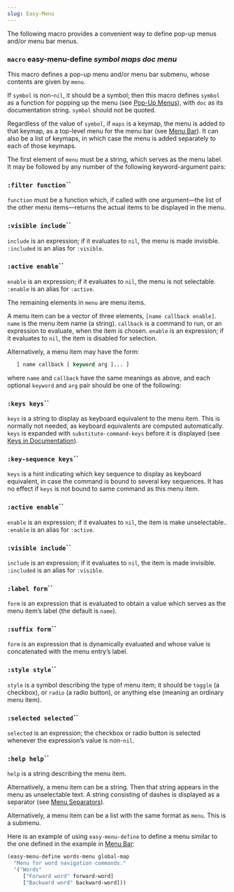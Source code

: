 ```yaml
---
slug: Easy-Menu
---
```


The following macro provides a convenient way to define pop-up menus and/or menu bar menus.

### <span className="tag macro">`macro`</span> **easy-menu-define** *symbol maps doc menu*

This macro defines a pop-up menu and/or menu bar submenu, whose contents are given by `menu`.

If `symbol` is non-`nil`, it should be a symbol; then this macro defines `symbol` as a function for popping up the menu (see [Pop-Up Menus](Pop_002dUp-Menus)), with `doc` as its documentation string. `symbol` should not be quoted.

Regardless of the value of `symbol`, if `maps` is a keymap, the menu is added to that keymap, as a top-level menu for the menu bar (see [Menu Bar](Menu-Bar)). It can also be a list of keymaps, in which case the menu is added separately to each of those keymaps.

The first element of `menu` must be a string, which serves as the menu label. It may be followed by any number of the following keyword-argument pairs:

### <span className="tag :filterfunction">`:filter function`</span>``

`function` must be a function which, if called with one argument—the list of the other menu items—returns the actual items to be displayed in the menu.

### <span className="tag :visibleinclude">`:visible include`</span>``

`include` is an expression; if it evaluates to `nil`, the menu is made invisible. `:included` is an alias for `:visible`.

### <span className="tag :activeenable">`:active enable`</span>``

`enable` is an expression; if it evaluates to `nil`, the menu is not selectable. `:enable` is an alias for `:active`.

The remaining elements in `menu` are menu items.

A menu item can be a vector of three elements, `[name callback enable]`. `name` is the menu item name (a string). `callback` is a command to run, or an expression to evaluate, when the item is chosen. `enable` is an expression; if it evaluates to `nil`, the item is disabled for selection.

Alternatively, a menu item may have the form:

```lisp
   [ name callback [ keyword arg ]... ]
```

where `name` and `callback` have the same meanings as above, and each optional `keyword` and `arg` pair should be one of the following:

### <span className="tag :keyskeys">`:keys keys`</span>``

`keys` is a string to display as keyboard equivalent to the menu item. This is normally not needed, as keyboard equivalents are computed automatically. `keys` is expanded with `substitute-command-keys` before it is displayed (see [Keys in Documentation](Keys-in-Documentation)).

### <span className="tag :key-sequencekeys">`:key-sequence keys`</span>``

`keys` is a hint indicating which key sequence to display as keyboard equivalent, in case the command is bound to several key sequences. It has no effect if `keys` is not bound to same command as this menu item.

### <span className="tag :activeenable">`:active enable`</span>``

`enable` is an expression; if it evaluates to `nil`, the item is make unselectable.. `:enable` is an alias for `:active`.

### <span className="tag :visibleinclude">`:visible include`</span>``

`include` is an expression; if it evaluates to `nil`, the item is made invisible. `:included` is an alias for `:visible`.

### <span className="tag :labelform">`:label form`</span>``

`form` is an expression that is evaluated to obtain a value which serves as the menu item’s label (the default is `name`).

### <span className="tag :suffixform">`:suffix form`</span>``

`form` is an expression that is dynamically evaluated and whose value is concatenated with the menu entry’s label.

### <span className="tag :stylestyle">`:style style`</span>``

`style` is a symbol describing the type of menu item; it should be `toggle` (a checkbox), or `radio` (a radio button), or anything else (meaning an ordinary menu item).

### <span className="tag :selectedselected">`:selected selected`</span>``

`selected` is an expression; the checkbox or radio button is selected whenever the expression’s value is non-`nil`.

### <span className="tag :helphelp">`:help help`</span>``

`help` is a string describing the menu item.

Alternatively, a menu item can be a string. Then that string appears in the menu as unselectable text. A string consisting of dashes is displayed as a separator (see [Menu Separators](Menu-Separators)).

Alternatively, a menu item can be a list with the same format as `menu`. This is a submenu.

Here is an example of using `easy-menu-define` to define a menu similar to the one defined in the example in [Menu Bar](Menu-Bar):

```lisp
(easy-menu-define words-menu global-map
  "Menu for word navigation commands."
  '("Words"
     ["Forward word" forward-word]
     ["Backward word" backward-word]))
```
